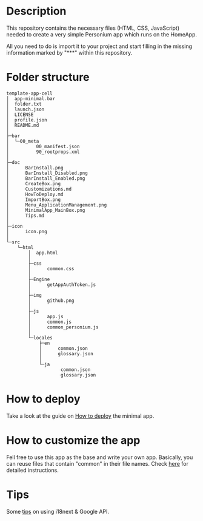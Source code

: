 # Description  
This repository contains the necessary files (HTML, CSS, JavaScript) needed to create a very simple Personium app which runs on the HomeApp.

All you need to do is import it to your project and start filling in the missing information marked by "***" within this repository.  

# Folder structure  

    template-app-cell
    │  app-minimal.bar
    │  folder.txt
    │  launch.json
    │  LICENSE
    │  profile.json
    │  README.md
    │  
    ├─bar
    │  └─00_meta
    │          00_manifest.json
    │          90_rootprops.xml
    │          
    ├─doc
    │      BarInstall.png
    │      BarInstall_Disabled.png
    │      BarInstall_Enabled.png
    │      CreateBox.png
    │      Customizations.md
    │      HowToDeploy.md
    │      ImportBox.png
    │      Menu_ApplicationManagement.png
    │      MinimalApp_MainBox.png
    │      Tips.md
    │      
    ├─icon
    │      icon.png
    │      
    └─src
        └─html
            │  app.html
            │  
            ├─css
            │      common.css
            │      
            ├─Engine
            │      getAppAuthToken.js
            │      
            ├─img
            │      github.png
            │      
            ├─js
            │      app.js
            │      common.js
            │      common_personium.js
            │      
            └─locales
                ├─en
                │      common.json
                │      glossary.json
                │      
                └─ja
                        common.json
                        glossary.json

# How to deploy  
Take a look at the guide on [How to deploy](doc/HowToDeploy.md) the minimal app.  

# How to customize the app  
Fell free to use this app as the base and write your own app. Basically, you can reuse files that contain "common" in their file names. Check [here](doc/Customizations.md) for detailed instructions.  

# Tips  
Some [tips](doc/Tips.md) on using i18next & Google API.    

